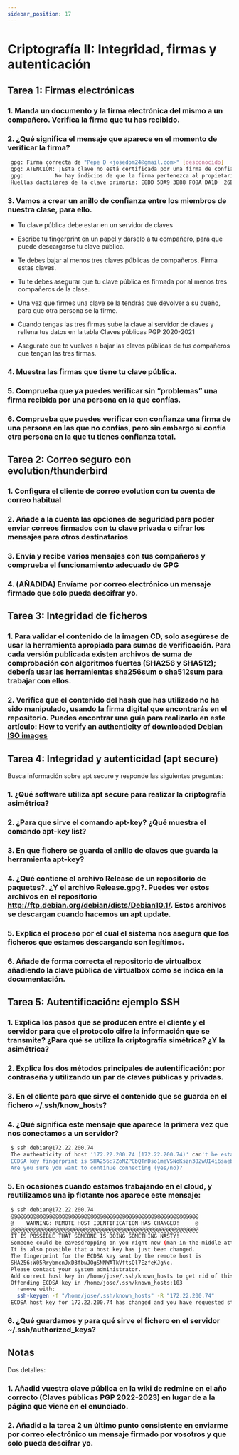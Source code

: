 ```yaml
---
sidebar_position: 17
---
```


# Criptografía II: Integridad, firmas y autenticación

## Tarea 1: Firmas electrónicas 

### 1. Manda un documento y la firma electrónica del mismo a un compañero. Verifica la firma que tu has recibido.


### 2. ¿Qué significa el mensaje que aparece en el momento de verificar la firma?

```bash
 gpg: Firma correcta de "Pepe D <josedom24@gmail.com>" [desconocido]
 gpg: ATENCIÓN: ¡Esta clave no está certificada por una firma de confianza!
 gpg:          No hay indicios de que la firma pertenezca al propietario.
 Huellas dactilares de la clave primaria: E8DD 5DA9 3B88 F08A DA1D  26BF 5141 3DDB 0C99 55FC
```


### 3. Vamos a crear un anillo de confianza entre los miembros de nuestra clase, para ello.

* Tu clave pública debe estar en un servidor de claves

* Escribe tu fingerprint en un papel y dárselo a tu compañero, para que puede descargarse tu clave pública.

* Te debes bajar al menos tres claves públicas de compañeros. Firma estas claves.

* Tu te debes asegurar que tu clave pública es firmada por al menos tres compañeros de la clase.

* Una vez que firmes una clave se la tendrás que devolver a su dueño, para que otra persona se la firme.

* Cuando tengas las tres firmas sube la clave al servidor de claves y rellena tus datos en la tabla 
Claves públicas PGP 2020-2021

* Asegurate que te vuelves a bajar las claves públicas de tus compañeros que tengan las tres firmas.



### 4. Muestra las firmas que tiene tu clave pública.


### 5. Comprueba que ya puedes verificar sin “problemas” una firma recibida por una persona en la que confías.


### 6. Comprueba que puedes verificar con confianza una firma de una persona en las que no confías, pero sin embargo si confía otra persona en la que tu tienes confianza total.



## Tarea 2: Correo seguro con evolution/thunderbird

### 1. Configura el cliente de correo evolution con tu cuenta de correo habitual


### 2. Añade a la cuenta las opciones de seguridad para poder enviar correos firmados con tu clave privada o cifrar los mensajes para otros destinatarios


### 3. Envía y recibe varios mensajes con tus compañeros y comprueba el funcionamiento adecuado de GPG


### 4. (AÑADIDA) Envíame por correo electrónico un mensaje firmado que solo pueda descifrar yo.



## Tarea 3: Integridad de ficheros

### 1. Para validar el contenido de la imagen CD, solo asegúrese de usar la herramienta apropiada para sumas de verificación. Para cada versión publicada existen archivos de suma de comprobación con algoritmos fuertes (SHA256 y SHA512); debería usar las herramientas sha256sum o sha512sum para trabajar con ellos.


### 2. Verifica que el contenido del hash que has utilizado no ha sido manipulado, usando la firma digital que encontrarás en el repositorio. Puedes encontrar una guía para realizarlo en este artículo: [How to verify an authenticity of downloaded Debian ISO images](https://linuxconfig.org/how-to-verify-an-authenticity-of-downloaded-debian-iso-images)



## Tarea 4: Integridad y autenticidad (apt secure)

Busca información sobre apt secure y responde las siguientes preguntas:

### 1. ¿Qué software utiliza apt secure para realizar la criptografía asimétrica?


### 2. ¿Para que sirve el comando apt-key? ¿Qué muestra el comando apt-key list?


### 3. En que fichero se guarda el anillo de claves que guarda la herramienta apt-key?


### 4. ¿Qué contiene el archivo Release de un repositorio de paquetes?. ¿Y el archivo Release.gpg?. Puedes ver estos archivos en el repositorio http://ftp.debian.org/debian/dists/Debian10.1/. Estos archivos se descargan cuando hacemos un apt update.


### 5. Explica el proceso por el cual el sistema nos asegura que los ficheros que estamos descargando son legítimos.


### 6. Añade de forma correcta el repositorio de virtualbox añadiendo la clave pública de virtualbox como se indica en la documentación.



## Tarea 5: Autentificación: ejemplo SSH

### 1. Explica los pasos que se producen entre el cliente y el servidor para que el protocolo cifre la información que se transmite? ¿Para qué se utiliza la criptografía simétrica? ¿Y la asimétrica?


### 2. Explica los dos métodos principales de autentificación: por contraseña y utilizando un par de claves públicas y privadas.


### 3. En el cliente para que sirve el contenido que se guarda en el fichero ~/.ssh/know_hosts?


### 4. ¿Qué significa este mensaje que aparece la primera vez que nos conectamos a un servidor?

```bash
 $ ssh debian@172.22.200.74
 The authenticity of host '172.22.200.74 (172.22.200.74)' can't be established.
 ECDSA key fingerprint is SHA256:7ZoNZPCbQTnDso1meVSNoKszn38ZwUI4i6saebbfL4M.
 Are you sure you want to continue connecting (yes/no)? 
```


### 5. En ocasiones cuando estamos trabajando en el cloud, y reutilizamos una ip flotante nos aparece este mensaje:

```bash
 $ ssh debian@172.22.200.74
 @@@@@@@@@@@@@@@@@@@@@@@@@@@@@@@@@@@@@@@@@@@@@@@@@@@@@@@@@@@
 @    WARNING: REMOTE HOST IDENTIFICATION HAS CHANGED!     @
 @@@@@@@@@@@@@@@@@@@@@@@@@@@@@@@@@@@@@@@@@@@@@@@@@@@@@@@@@@@
 IT IS POSSIBLE THAT SOMEONE IS DOING SOMETHING NASTY!
 Someone could be eavesdropping on you right now (man-in-the-middle attack)!
 It is also possible that a host key has just been changed.
 The fingerprint for the ECDSA key sent by the remote host is
 SHA256:W05RrybmcnJxD3fbwJOgSNNWATkVftsQl7EzfeKJgNc.
 Please contact your system administrator.
 Add correct host key in /home/jose/.ssh/known_hosts to get rid of this message.
 Offending ECDSA key in /home/jose/.ssh/known_hosts:103
   remove with:
   ssh-keygen -f "/home/jose/.ssh/known_hosts" -R "172.22.200.74"
 ECDSA host key for 172.22.200.74 has changed and you have requested strict checking.
```


### 6. ¿Qué guardamos y para qué sirve el fichero en el servidor ~/.ssh/authorized_keys?



## Notas

Dos detalles:

### 1. Añadid vuestra clave pública en la wiki de redmine en el año correcto (Claves públicas PGP 2022-2023) en lugar de a la página que viene en el enunciado.


### 2. Añadid a la tarea 2 un último punto consistente en enviarme por correo electrónico un mensaje firmado por vosotros y que solo pueda descifrar yo.

